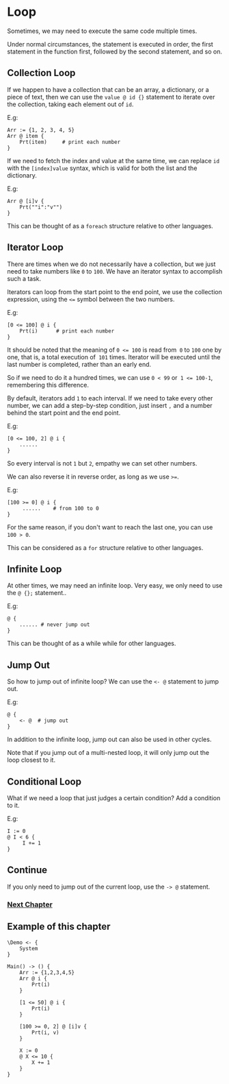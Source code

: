 # Loop
Sometimes, we may need to execute the same code multiple times.

Under normal circumstances, the statement is executed in order, the first statement in the function first, followed by the second statement, and so on.
## Collection Loop
If we happen to have a collection that can be an array, a dictionary, or a piece of text, then we can use the `value @ id {}` statement to iterate over the collection, taking each element out of `id`.

E.g:
```
Arr := {1, 2, 3, 4, 5}
Arr @ item {
    Prt(item)     # print each number
}
```

If we need to fetch the index and value at the same time, we can replace `id` with the `[index]value` syntax, which is valid for both the list and the dictionary.

E.g:
```
Arr @ [i]v {
    Prt(""i":"v"")
}
```

This can be thought of as a `foreach` structure relative to other languages.
## Iterator Loop
There are times when we do not necessarily have a collection, but we just need to take numbers like `0` to `100`. We have an iterator syntax to accomplish such a task.

Iterators can loop from the start point to the end point, we use the collection expression, using the `<=` symbol between the two numbers.

E.g:
```
[0 <= 100] @ i {
    Prt(i)      # print each number
}
```
It should be noted that the meaning of `0 <= 100` is read from` 0` to `100` one by one, that is, a total execution of` 101` times. Iterator will be executed until the last number is completed, rather than an early end.

So if we need to do it a hundred times, we can use `0 < 99` or` 1 <= 100-1`, remembering this difference.

By default, iterators add `1` to each interval. If we need to take every other number, we can add a step-by-step condition, just insert `,` and a number behind the start point and the end point.

E.g:
```
[0 <= 100, 2] @ i {
    ......
}
```
So every interval is not `1` but `2`, empathy we can set other numbers.

We can also reverse it in reverse order, as long as we use `>=`.

E.g:
```
[100 >= 0] @ i {
     ......    # from 100 to 0
}
```
For the same reason, if you don't want to reach the last one, you can use `100 > 0`.

This can be considered as a `for` structure relative to other languages.
## Infinite Loop
At other times, we may need an infinite loop. Very easy, we only need to use the `@ {};` statement..

E.g:
```
@ {
    ...... # never jump out
}
```
This can be thought of as a while while for other languages.
## Jump Out
So how to jump out of infinite loop? We can use the `<- @` statement to jump out.

E.g:
```
@ {
    <- @  # jump out
}
```
In addition to the infinite loop, jump out can also be used in other cycles.

Note that if you jump out of a multi-nested loop, it will only jump out the loop closest to it.
## Conditional Loop
What if we need a loop that just judges a certain condition?
Add a condition to it.

E.g:
```
I := 0
@ I < 6 {
     I += 1
}
```
## Continue
If you only need to jump out of the current loop, use the `-> @` statement.

### [Next Chapter](function-type.md)

## Example of this chapter
```
\Demo <- {
    System
}

Main() -> () {
    Arr := {1,2,3,4,5}
    Arr @ i {
        Prt(i)
    }

    [1 <= 50] @ i {
        Prt(i)
    }

    [100 >= 0, 2] @ [i]v {
        Prt(i, v)
    }

    X := 0
    @ X <= 10 {
        X += 1
    }
}
```